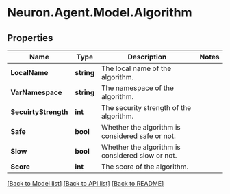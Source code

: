 # Neuron.Agent.Model.Algorithm

## Properties

Name | Type | Description | Notes
------------ | ------------- | ------------- | -------------
**LocalName** | **string** | The local name of the algorithm. | 
**VarNamespace** | **string** | The namespace of the algorithm. | 
**SecuirtyStrength** | **int** | The security strength of the algorithm. | 
**Safe** | **bool** | Whether the algorithm is considered safe or not. | 
**Slow** | **bool** | Whether the algorithm is considered slow or not. | 
**Score** | **int** | The score of the algorithm. | 

[[Back to Model list]](../README.md#documentation-for-models) [[Back to API list]](../README.md#documentation-for-api-endpoints) [[Back to README]](../README.md)

